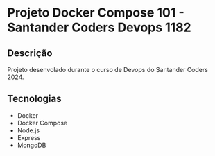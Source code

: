 # Projeto Docker Compose 101 - Santander Coders Devops 1182

## Descrição

Projeto desenvolado durante o curso de Devops do Santander Coders 2024.

## Tecnologias

- Docker
- Docker Compose
- Node.js
- Express
- MongoDB

